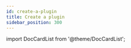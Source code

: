```yaml
---
id: create-a-plugin
title: Create a plugin
sidebar_position: 300
---
```


import DocCardList from '@theme/DocCardList';

<DocCardList />
